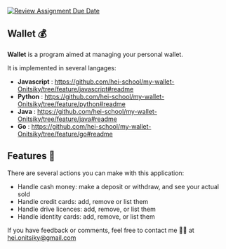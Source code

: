 [![Review Assignment Due Date](https://classroom.github.com/assets/deadline-readme-button-24ddc0f5d75046c5622901739e7c5dd533143b0c8e959d652212380cedb1ea36.svg)](https://classroom.github.com/a/hy8NMZUz)

## Wallet :moneybag:
__Wallet__ is a program aimed at managing your personal wallet.

It is implemented in several langages:

- __Javascript__ : https://github.com/hei-school/my-wallet-Onitsiky/tree/feature/javascript#readme
- __Python__     : https://github.com/hei-school/my-wallet-Onitsiky/tree/feature/python#readme
- __Java__       : https://github.com/hei-school/my-wallet-Onitsiky/tree/feature/java#readme
- __Go__         : https://github.com/hei-school/my-wallet-Onitsiky/tree/feature/go#readme

## Features :rocket:
There are several actions you can make with this application:

- Handle cash money: make a deposit or withdraw, and see your actual sold
- Handle credit cards: add, remove or list them
- Handle drive licences: add, remove, or list them
- Handle identity cards: add, remove, or list them

If you have feedback or comments, feel free to contact me :curly_haired_man: at [hei.onitsiky@gmail.com](@mailto:hei.onitsiky@gmail.com)